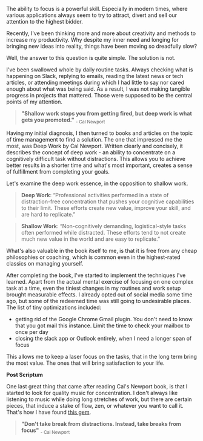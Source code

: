 The ability to focus is a powerful skill. Especially in modern times, where various applications always seem to try to attract, divert and sell our attention to the highest bidder.

Recently, I've been thinking more and more about creativity and methods to increase my productivity. Why despite
my inner need and longing for bringing new ideas into reality, things have been moving so dreadfully slow?

Well, the answer to this question is quite simple. The solution is not.

I've been swallowed whole by daily routine tasks. Always checking what is happening on Slack, replying to emails, reading the latest news or tech articles, or attending meetings during which I had little to say nor cared enough about what was being said.
As a result, I was not making tangible progress in projects that mattered. Those were supposed to be the central points of my attention.

> **"Shallow work stops you from getting fired, but deep work is what gets you promoted."**
><sub>- Cal Newport</sub>

Having my initial diagnosis, I then turned to books and articles on the topic of time management to find a solution. The one that impressed me the most, was Deep Work by Cal Newport. Written clearly and concisely, it describes the concept of deep work - an ability to concentrate on a cognitively difficult task without distractions. This allows you to achieve better results in a shorter time and what's most important, creates a sense of fulfillment from completing your goals.

Let's examine the deep work essence, in the opposition to shallow work.
> **Deep Work**: “Professional activities performed in a state of distraction-free concentration that pushes your cognitive capabilities to their limit. These efforts create new value, improve your skill, and are hard to replicate.”

> **Shallow Work**: “Non-cognitively demanding, logistical-style tasks often performed while distracted. These efforts tend to not create much new value in the world and are easy to replicate.”

What's also valuable in the book itself to me, is that it is free from any cheap philosophies or coaching, which is common even in the highest-rated classics on managing yourself.

After completing the book, I've started to implement the techniques I've learned. Apart from the actual mental exercise of focusing on one complex task at a time, even the tiniest changes in my routines and work setup brought measurable effects. I already opted out of social media some time ago, but some of the redeemed time was still going to undesirable places. The list of tiny optimizations included:
- getting rid of the Google Chrome Gmail plugin. You don't need to know that you got mail this instance. Limit the time to check your mailbox to once per day
- closing the slack app or Outlook entirely, when I need a longer span of focus

This allows me to keep a laser focus on the tasks, that in the long term bring the most value. The ones that will bring satisfaction to your life.

**Post Scriptum**

One last great thing that came after reading Cal's Newport book, is that I started to look for quality music for concentration.
I don't always like listening to music while doing long stretches of work, but there are certain pieces, that induce a stake of flow, zen, or whatever you want to call it. That's how I have found [this gem](https://open.spotify.com/playlist/1y8TGPY5GqXY9YjqKkHdIb?si=X77GirWbTXOnXYWMIE1IoA).

>**"Don't take break from distractions. Instead, take breaks from focus"**
><sub>- Cal Newport</sub>